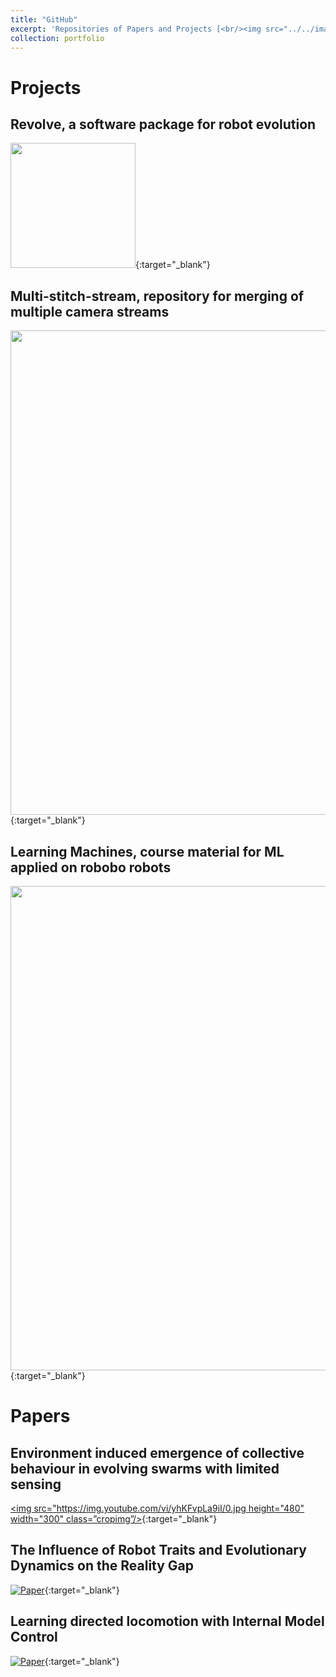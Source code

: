 ```yaml
---
title: "GitHub"
excerpt: 'Repositories of Papers and Projects [<br/><img src="../../images/port_git.jpeg" alt="drawing" width="500"/>](https://fudavd.github.io/portfolio/git/)'
collection: portfolio
---
```


# Projects

Revolve, a software package for robot evolution
-
[<img src="../../images/revolve.png" width="200"/>](https://github.com/ci-group/revolve2){:target="_blank"}

Multi-stitch-stream, repository for merging of multiple camera streams
-
[<img src="../../images/port_git.jpeg" width="775"/>](https://github.com/fudavd/multi-stitch-stream){:target="_blank"}


Learning Machines, course material for ML applied on robobo robots 
-
[<img src="../../images/robobo.png" width="775"/>](https://github.com/fudavd/learning_machines_robobo){:target="_blank"}

# Papers

Environment induced emergence of collective behaviour in evolving swarms with limited sensing
-
[<img src="https://img.youtube.com/vi/yhKFvpLa9iI/0.jpg height="480" width="300" class=”cropimg”/>](https://github.com/fudavd/EC_swarm){:target="_blank"}

The Influence of Robot Traits and Evolutionary Dynamics on the Reality Gap
-
[![Paper](https://img.youtube.com/vi/spetUQIfPdM/0.jpg)](https://github.com/fudavd/revolve/tree/IEEE-TCDS_2021){:target="_blank"}

Learning directed locomotion with Internal Model Control
-
[![Paper](https://img.youtube.com/vi/TgC0gHII7mg/0.jpg)](https://github.com/fudavd/revolve/tree/learning){:target="_blank"}
